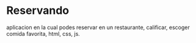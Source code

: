 # Reservando
aplicacion en la cual podes reservar en un restaurante, calificar, escoger comida favorita, html, css, js.

